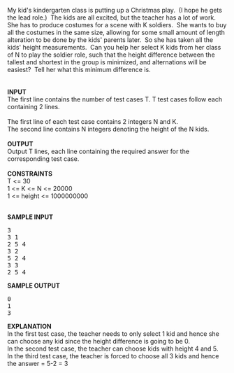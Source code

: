 <p>My kid's kindergarten class is putting up a Christmas play.&nbsp; (I hope he gets the lead role.)&nbsp; The kids are all excited, but the teacher has a lot of work.&nbsp; She has to produce costumes for a scene with K soldiers.&nbsp; She wants to buy all the costumes in the same size, allowing for some small amount of length alteration to be done by the kids' parents later.&nbsp; So she has taken all the kids' height measurements.&nbsp; Can you help her select K kids from her class of N to play the soldier role, such that the height difference between the tallest and shortest in the group is minimized, and alternations will be easiest?&nbsp; Tell her what this minimum difference is. <br>&nbsp;<br>&nbsp;<br><strong>INPUT</strong> <br>The first line contains the number of test cases T. T test cases follow each containing 2 lines. <br>&nbsp;<br>The first line of each test case contains 2 integers N and K. <br>The second line contains N integers denoting the height of the N kids. <br>&nbsp;<br><strong>OUTPUT</strong> <br>Output T lines, each line containing the required answer for the corresponding test case. <br>&nbsp;<br><strong>CONSTRAINTS</strong> <br>T &lt;= 30 <br>1 &lt;= K &lt;= N &lt;= 20000 <br>1 &lt;= height &lt;= 1000000000 <br>&nbsp;<br>

<strong>SAMPLE INPUT</strong>
</p><pre>3
3 1
2 5 4
3 2
5 2 4
3 3
2 5 4</pre>

<strong>SAMPLE OUTPUT</strong>
<pre>0
1
3</pre>

<strong>EXPLANATION</strong><br>In the first test case, the teacher needs to only select 1 kid and hence she can choose any kid since the height difference is going to be 0. <br>In the second test case, the teacher can choose kids with height 4 and 5. <br>In the third test case, the teacher is forced to choose all 3 kids and hence the answer = 5-2 = 3<p></p>